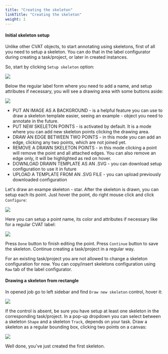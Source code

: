 ```yaml
---
title: "Creating the skeleton"
linkTitle: "Creating the skeleton"
weight: 1
---
```


#### Initial skeleton setup

Unlike other CVAT objects, to start annotating using skeletons, first of all you need to setup a skeleton.
You can do that in the label configurator during creating a task/project, or later in created instances.

So, start by clicking `Setup skeleton` option:

![](/images/image-setup-skeleton-1.jpg)

Below the regular label form where you need to add a name, and setup attributes if necessary,
you will see a drawing area with some buttons aside:

![](/images/image-skeleton-configurator-overview.jpg)

- PUT AN IMAGE AS A BACKGROUND - is a helpful feature you can use to draw a skeleton template easier,
seeing an example - object you need to annotate in the future.
- PUT NEW SKELETON POINTS - is activated by default.
It is a mode where you can add new skeleton points clicking the drawing area.
- DRAW AN EDGE BETWEEN TWO POINTS - in this mode you can add an edge,
clicking any two points, which are not joined yet.
- REMOVE A DRAWN SKELETON POINTS - in this mode clicking a point will remove the point and all attached edges.
You can also remove an edge only, it will be highlighted as red on hover.
- DOWNLOAD DRAWN TEMPLATE AS AN .SVG - you can download setup configuration to use it in future
- UPLOAD A TEMPLATE FROM AN .SVG FILE - you can upload previously downloaded configuration

Let's draw an exampe skeleton - star. After the skeleton is drawn, you can setup each its point.
Just hover the point, do right mouse click and click `Configure`:

![](/images/image-skeleton-drawn-example.jpg)

Here you can setup a point name, its color and attributes if necessary like for a regular CVAT label:

![](/images/image-skeleton-point-setup.jpg)

Press `Done` button to finish editing the point. Press `Continue` button to save the skeleton.
Continue creating a task/project in a regular way.

For an existing task/project you are not allowed to change a skeleton configuration for now.
You can copy/insert skeletons configuration using `Raw` tab of the label configurator.

#### Drawing a skeleton from rectangle

In opened job go to left sidebar and find `Draw new skeleton` control, hover it:

![](/images/image-draw-new-skeleton.jpg)

If the control is absent, be sure you have setup at least one skeleton in the corresponding task/project.
In a pop-up dropdown you can select between a skeleton `Shape` and a skeleton `Track`, depends on your task.
Draw a skeleton as a regular bounding box, clicking two points on a canvas:

![](/images/image-draw-new-skeleton.gif)

Well done, you've just created the first skeleton.
